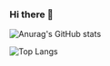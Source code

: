 ### Hi there 👋


<!--
**cheoljin0324/cheoljin0324** is a ✨ _special_ ✨ repository because its `README.md` (this file) appears on your GitHub profile.

Here are some ideas to get you started:

- 🔭 I’m currently working on ...
- 🌱 I’m currently learning ...
- 👯 I’m looking to collaborate on ...
- 🤔 I’m looking for help with ...
- 💬 Ask me about ...
- 📫 How to reach me: ...
- 😄 Pronouns: ...
- ⚡ Fun fact: ...
-->

![Anurag's GitHub stats](https://github-readme-stats.vercel.app/api?username=cheoljin0324&show_icons=true&theme=dark)

![Top Langs](https://github-readme-stats.vercel.app/api/top-langs/?username=cheoljin0324&layout=compact&theme=tokyonight)
